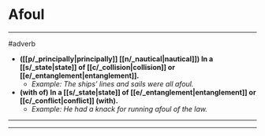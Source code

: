# Afoul
---
#adverb
- **([[p/_principally|principally]] [[n/_nautical|nautical]]) In a [[s/_state|state]] of [[c/_collision|collision]] or [[e/_entanglement|entanglement]].**
	- _Example: The ships’ lines and sails were all afoul._
- **(with of) In a [[s/_state|state]] of [[e/_entanglement|entanglement]] or [[c/_conflict|conflict]] (with).**
	- _Example: He had a knack for running afoul of the law._
---
---
